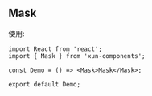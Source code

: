 ## Mask

使用:

```tsx
import React from 'react';
import { Mask } from 'xun-components';

const Demo = () => <Mask>Mask</Mask>;

export default Demo;
```
